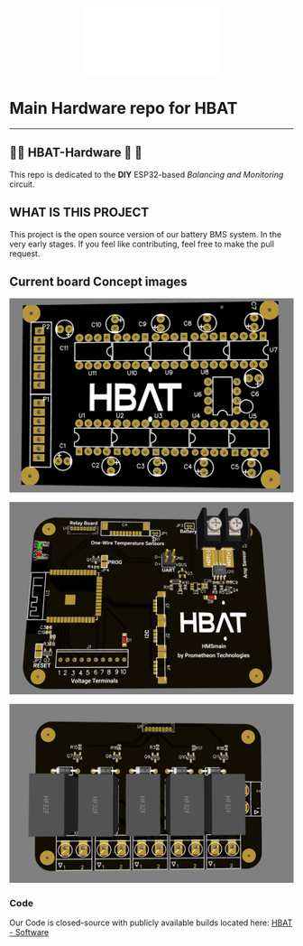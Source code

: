 <p align="center">
   <img width="250px" height="120px" title="HBAT Logo" src="img/logo.png">
</p>

# Main Hardware repo for HBAT

---

## 🔹🔹 HBAT-Hardware 🔹 🔹

This repo is dedicated to the **DIY** ESP32-based *Balancing and Monitoring* circuit.

## WHAT IS THIS PROJECT

This project is the open source version of our battery BMS system. In the very early stages. If you feel like contributing, feel free to make the pull request.

## Current board Concept images

![Balancing Board](img/BalancingBoard.png "Balancing Board")

![Control Board](img/Control_Board.png "Control Board")

![Control Board](img/Relay_Board.png "Relay Board")

### Code

 Our Code is closed-source with publicly available builds located here: [HBAT - Software](https://github.com/Prometheon-Technologies/HBAT-Software-Public)
